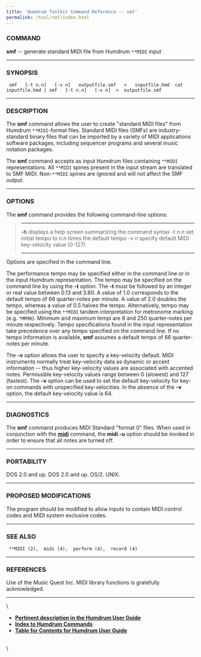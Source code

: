 ```yaml
---
title: 'Humdrum Toolkit Command Reference -- smf'
permalink: /tool/smf/index.html
---
```


### COMMAND

**smf** -- generate standard MIDI file from Humdrum `**MIDI` input

------------------------------------------------------------------------

### SYNOPSIS

` smf   [-t n.n]   [-v n]   outputfile.smf   <   inputfile.hmd  cat inputfile.hmd | smf   [-t n.n]   [-v n]  >  outputfile.smf`

------------------------------------------------------------------------

### DESCRIPTION

The **smf** command allows the user to create \"standard MIDI files\"
from Humdrum `**MIDI`-format files. Standard MIDI files (SMFs) are
industry-standard binary files that can be imported by a variety of MIDI
applications software packages, including sequencer programs and several
music notation packages.

The **smf** command accepts as input Humdrum files containing `**MIDI`
representations. All `**MIDI` spines present in the input stream are
translated to SMF MIDI. Non-`**MIDI` spines are ignored and will not
affect the SMF output.

------------------------------------------------------------------------

### OPTIONS

The **smf** command provides the following command-line options:

>   ---------- -------------------------------------------------------
>   **-h**     displays a help screen summarizing the command syntax
>   -t *n.n*   set initial tempo to *n.n* times the default tempo
>   -v *n*     specify default MIDI key-velocity value (0-127)
>   ---------- -------------------------------------------------------
>
Options are specified in the command line.

The performance tempo may be specified either in the command line or in
the input Humdrum representation. The tempo may be specified on the
command line by using the **-t** option. The **-t** must be followed by
an integer or real value between 0.13 and 3.80. A value of 1.0
corresponds to the default tempo of 66 quarter-notes per minute. A value
of 2.0 doubles the tempo, whereas a value of 0.5 halves the tempo.
Alternatively, tempo may be specified using the `**MIDI` tandem
interpretation for metronome marking (e.g. `*MM96`). Minimum and maximum
tempi are 8 and 250 quarter-notes per minute respectively. Tempo
specifications found in the input representation take precedence over
any tempo specified on the command line. If no tempo information is
available, **smf** assumes a default tempo of 66 quarter-notes per
minute.

The **-v** option allows the user to specify a key-velocity default.
MIDI instruments normally treat key-velocity data as dynamic or accent
information \-- thus higher key-velocity values are associated with
accented notes. Permissible key-velocity values range between 0
(slowest) and 127 (fastest). The **-v** option can be used to set the
default key-velocity for key-on commands with unspecified
key-velocities. In the absence of the **-v** option, the default
key-velocity value is 64.

------------------------------------------------------------------------

### DIAGNOSTICS

The **smf** command produces MIDI Standard \"format 0\" files. When used
in conjunction with the [**midi**](midi.html) command, the **midi -u**
option should be invoked in order to ensure that all notes are turned
off.

------------------------------------------------------------------------

### PORTABILITY

DOS 2.0 and up. DOS 2.0 and up. OS/2. UNIX.

------------------------------------------------------------------------

### PROPOSED MODIFICATIONS

The program should be modified to allow inputs to contain MIDI control
codes and MIDI system exclusive codes.

------------------------------------------------------------------------

### SEE ALSO

` **MIDI (2),  midi (4),  perform (4),  record (4)`

------------------------------------------------------------------------

### REFERENCES

Use of the Music Quest Inc. MIDI library functions is gratefully
acknowledged.

------------------------------------------------------------------------

\

-   [**Pertinent description in the Humdrum User
    Guide**](../guide07.html#The_smf_Command)
-   [**Index to Humdrum Commands**](../commands.toc.html)
-   [**Table for Contents for Humdrum User Guide**](../guide.toc.html)

\
\
